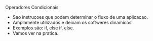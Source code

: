 
Operadores Condicionais

- Sao instrucoes que podem determinar o fluxo de uma aplicacao.
- Amplamente utilizados e deixam os softweres dinamicos.
- Exemplos são: if, else if, else.
- Vamos ver na pratica.
